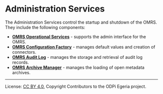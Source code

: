 <!-- SPDX-License-Identifier: Apache-2.0 -->
<!-- Copyright Contributors to the ODPi Egeria project. -->

# Administration Services

The Administration Services control the startup and shutdown of
the OMRS.  They include the following components:

* **[OMRS Operational Services](../component-descriptions/operational-services.md)** - supports the admin interface for the OMRS.
* **[OMRS Configuration Factory](../component-descriptions/configuration-factory.md)** - manages default values and creation of connectors.
* **[OMRS Audit Log](../component-descriptions/audit-log.md)** - manages the storage and retrieval of audit log records.
* **[OMRS Archive Manager](../component-descriptions/archive-manager.md)** - manages the loading of open metadata archives.



----
License: [CC BY 4.0](https://creativecommons.org/licenses/by/4.0/),
Copyright Contributors to the ODPi Egeria project.
